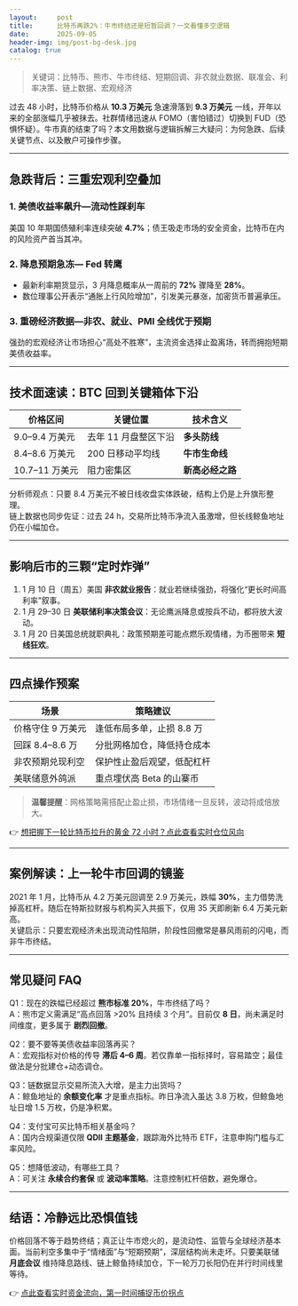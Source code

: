 ```yaml
---
layout:     post
title:      比特币再跌2%：牛市终结还是短暂回调？一文看懂多空逻辑
date:       2025-09-05
header-img: img/post-bg-desk.jpg
catalog: true
---
```


> 关键词：比特币、熊市、牛市终结、短期回调、非农就业数据、联准会、利率决策、链上数据、宏观经济

过去 48 小时，比特币价格从 **10.3 万美元** 急速滑落到 **9.3 万美元** 一线，开年以来的全部涨幅几乎被抹去。社群情绪迅速从 FOMO（害怕错过）切换到 FUD（恐惧怀疑）。牛市真的结束了吗？本文用数据与逻辑拆解三大疑问：为何急跌、后续关键节点、以及散户可操作步骤。

---

## 急跌背后：三重宏观利空叠加

### 1. 美债收益率飙升—流动性踩刹车  
美国 10 年期国债殖利率连续突破 **4.7%**；债王吸走市场的安全资金，比特币在内的风险资产首当其冲。

### 2. 降息预期急冻— Fed 转鹰  
- 最新利率期货显示，3 月降息概率从一周前的 **72%** 骤降至 **28%**。  
- 数位理事公开表示“通胀上行风险增加”，引发美元暴涨，加密货币普遍承压。

### 3. 重磅经济数据—非农、就业、PMI 全线优于预期  
强劲的宏观经济让市场担心“高处不胜寒”，主流资金选择止盈离场，转而拥抱短期美债收益率。

---

## 技术面速读：BTC 回到关键箱体下沿

| 价格区间 | 关键位置 | 技术含义 |
|---|---|---|
| 9.0–9.4 万美元 | 去年 11 月盘整区下沿 | **多头防线** |
| 8.4–8.6 万美元 | 200 日移动平均线 | **牛市生命线** |
| 10.7–11 万美元 | 阻力密集区 | **新高必经之路** |

分析师观点：只要 8.4 万美元不被日线收盘实体跌破，结构上仍是上升旗形整理。  
链上数据也同步佐证：过去 24 h，交易所比特币净流入虽激增，但长线鲸鱼地址仍在小幅加仓。

---

## 影响后市的三颗“定时炸弹”

1. 1 月 10 日（周五）美国 **非农就业报告**：就业若继续强劲，将强化“更长时间高利率”叙事。  
2. 1 月 29–30 日 **美联储利率决策会议**：无论鹰派降息或按兵不动，都将放大波动。  
3. 1 月 20 日美国总统就职典礼：政策预期差可能点燃乐观情绪，为币圈带来 **短线狂欢**。

---

## 四点操作预案

| 场景 | 策略建议 |
|---|---|
| 价格守住 9 万美元 | 逢低布局多单，止损 8.8 万 |
| 回踩 8.4–8.6 万 | 分批网格加仓，降低持仓成本 |
| 非农预期兑现利空 | 保护性止盈后观望，低配杠杆 |
| 美联储意外鸽派 | 重点埋伏高 Beta 的山寨币 |

> **温馨提醒**：网格策略需搭配止盈止损，市场情绪一旦反转，波动将成倍放大。

👉 [想把握下一轮比特币拉升的黄金 72 小时？点此查看实时仓位风向](https://okxdog.com/)

---

## 案例解读：上一轮牛市回调的镜鉴

2021 年 1 月，比特币从 4.2 万美元回调至 2.9 万美元，跌幅 **30%**，主力借势洗掉高杠杆。随后在特斯拉财报与机构买入共振下，仅用 35 天即刷新 6.4 万美元新高。  
关键启示：只要宏观经济未出现流动性陷阱，阶段性回撤常是暴风雨前的闪电，而非牛市终结。

---

## 常见疑问 FAQ

Q1：现在的跌幅已经超过 **熊市标准 20%**，牛市终结了吗？  
A：熊市定义需满足“高点回落 >20% 且持续 3 个月”。目前仅 **8 日**，尚未满足时间维度，更多属于 **剧烈回撤**。

Q2：要不要等美债收益率回落再买？  
A：宏观指标对价格的传导 **滞后 4–6 周**。若仅靠单一指标择时，容易踏空；最佳做法是分批建仓+动态调仓。

Q3：链数据显示交易所流入大增，是主力出货吗？  
A：鲸鱼地址的 **余额变化率** 才是重点指标。昨日净流入虽达 3.8 万枚，但鲸鱼地址日增 1.5 万枚，仍是净积累。

Q4：支付宝可买比特币相关基金吗？  
A：国内合规渠道仅限 **QDII 主题基金**，跟踪海外比特币 ETF，注意申购门槛与汇率风险。

Q5：想降低波动，有哪些工具？  
A：可关注 **永续合约套保** 或 **波动率策略**。注意控制杠杆倍数，避免爆仓。

---

## 结语：冷静远比恐惧值钱

价格回落不等于趋势终结；真正让牛市熄火的，是流动性、监管与全球经济基本面。当前利空多集中于“情绪面”与“短期预期”，深层结构尚未走坏。只要美联储 **月底会议** 维持降息路线、链上鲸鱼持续加仓，下一轮万刀长阳仍在并行时间线里等待。

👉 [点此查看实时资金流向，第一时间捕捉币价拐点](https://okxdog.com/)